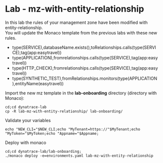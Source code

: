 #  Lab - mz-with-entity-relationship

In this lab the rules of your management zone have been modified with entity-relationship.  
You will update the Monaco template from the previous labs with these new rules.   
- type(SERVICE),databaseName.exists(),toRelationships.calls(type(SERVICE),tag(app:easytravel<xx>))  
- type(APPLICATION),fromrelationships.calls(type(SERVICE),tag(app:easytravel<xx>))  
- type(HTTP_CHECK),fromrelationships.calls(type(SERVICE),tag(app:easytravel<xx>))  
- type(SYNTHETIC_TEST),fromRelationships.monitors(type(APPLICATION),entityName(easytravel<xx>))  

Import the new mz template in the **lab-onboarding** directory (directory with Monaco):  

    cd;cd dynatrace-lab
    cp -R lab-mz-with-entity-relationship/ lab-onboarding/
	   
Validate your variables  

    echo "NEW_CLI="$NEW_CLI;echo "MyTenant=https://"$MyTenant;echo "MyToken="$MyToken;echo "Appname="$Appname;
		   
Deploy with monaco  

    cd;cd dynatrace-lab/lab-onboarding;
    ./monaco deploy -e=environments.yaml lab-mz-with-entity-relationship
